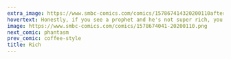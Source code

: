 ```yaml
---
extra_image: https://www.smbc-comics.com/comics/157867414320200110after.png
hovertext: Honestly, if you see a prophet and he's not super rich, you probably shouldn't trust him.
image: https://www.smbc-comics.com/comics/1578674041-20200110.png
next_comic: phantasm
prev_comic: coffee-style
title: Rich
---
```


